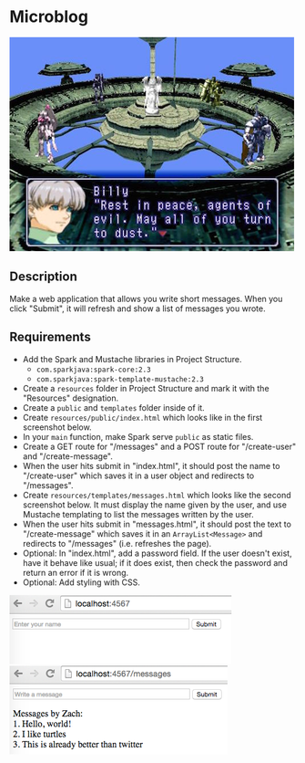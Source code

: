 # Microblog

![screenshot](screenshot.jpg)

## Description

Make a web application that allows you write short messages. When you click "Submit", it will refresh and show a list of messages you wrote.

## Requirements

* Add the Spark and Mustache libraries in Project Structure.
  * `com.sparkjava:spark-core:2.3`
  * `com.sparkjava:spark-template-mustache:2.3`
* Create a `resources` folder in Project Structure and mark it with the "Resources" designation.
* Create a `public` and `templates` folder inside of it.
* Create `resources/public/index.html` which looks like in the first screenshot below.
* In your `main` function, make Spark serve `public` as static files.
* Create a GET route for "/messages" and a POST route for "/create-user" and "/create-message".
* When the user hits submit in "index.html", it should post the name to "/create-user" which saves it in a user object and redirects to "/messages".
* Create `resources/templates/messages.html` which looks like the second screenshot below. It must display the name given by the user, and use Mustache templating to list the messages written by the user.
* When the user hits submit in "messages.html", it should post the text to "/create-message" which saves it in an `ArrayList<Message>` and redirects to "/messages" (i.e. refreshes the page).
* Optional: In "index.html", add a password field. If the user doesn't exist, have it behave like usual; if it does exist, then check the password and return an error if it is wrong.
* Optional: Add styling with CSS.

![screenshot 1](screenshot1.png)
![screenshot 2](screenshot2.png)
